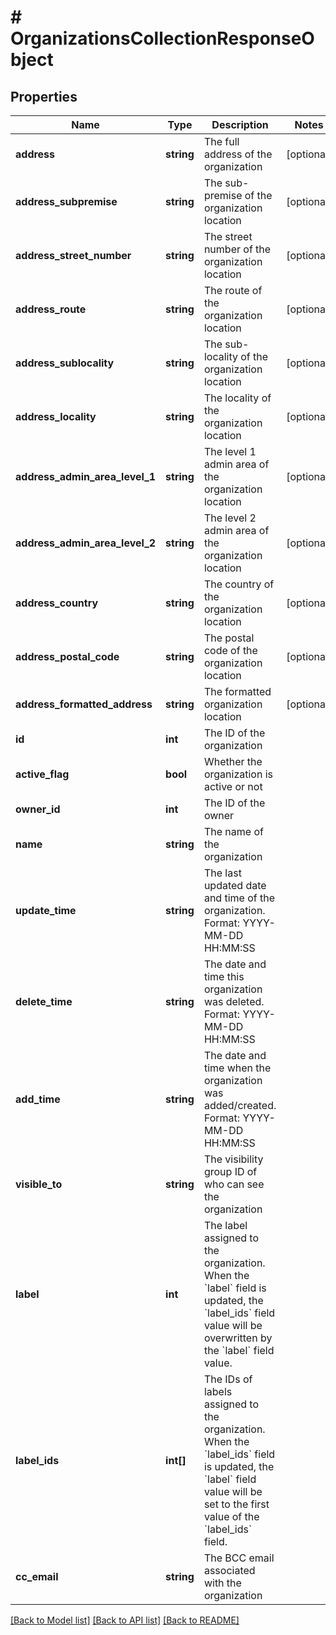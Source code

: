 # # OrganizationsCollectionResponseObject

## Properties

Name | Type | Description | Notes
------------ | ------------- | ------------- | -------------
**address** | **string** | The full address of the organization | [optional]
**address_subpremise** | **string** | The sub-premise of the organization location | [optional]
**address_street_number** | **string** | The street number of the organization location | [optional]
**address_route** | **string** | The route of the organization location | [optional]
**address_sublocality** | **string** | The sub-locality of the organization location | [optional]
**address_locality** | **string** | The locality of the organization location | [optional]
**address_admin_area_level_1** | **string** | The level 1 admin area of the organization location | [optional]
**address_admin_area_level_2** | **string** | The level 2 admin area of the organization location | [optional]
**address_country** | **string** | The country of the organization location | [optional]
**address_postal_code** | **string** | The postal code of the organization location | [optional]
**address_formatted_address** | **string** | The formatted organization location | [optional]
**id** | **int** | The ID of the organization |
**active_flag** | **bool** | Whether the organization is active or not |
**owner_id** | **int** | The ID of the owner |
**name** | **string** | The name of the organization |
**update_time** | **string** | The last updated date and time of the organization. Format: YYYY-MM-DD HH:MM:SS |
**delete_time** | **string** | The date and time this organization was deleted. Format: YYYY-MM-DD HH:MM:SS |
**add_time** | **string** | The date and time when the organization was added/created. Format: YYYY-MM-DD HH:MM:SS |
**visible_to** | **string** | The visibility group ID of who can see the organization |
**label** | **int** | The label assigned to the organization. When the &#x60;label&#x60; field is updated, the &#x60;label_ids&#x60; field value will be overwritten by the &#x60;label&#x60; field value. |
**label_ids** | **int[]** | The IDs of labels assigned to the organization. When the &#x60;label_ids&#x60; field is updated, the &#x60;label&#x60; field value will be set to the first value of the &#x60;label_ids&#x60; field. |
**cc_email** | **string** | The BCC email associated with the organization |

[[Back to Model list]](../../README.md#models) [[Back to API list]](../../README.md#endpoints) [[Back to README]](../../README.md)
